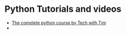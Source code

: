 # Python Tutorials and videos
- [The complete python course by Tech with Tim](https://youtu.be/sxTmJE4k0ho?si=LnV2Mplb8tkoCqvX)
- 